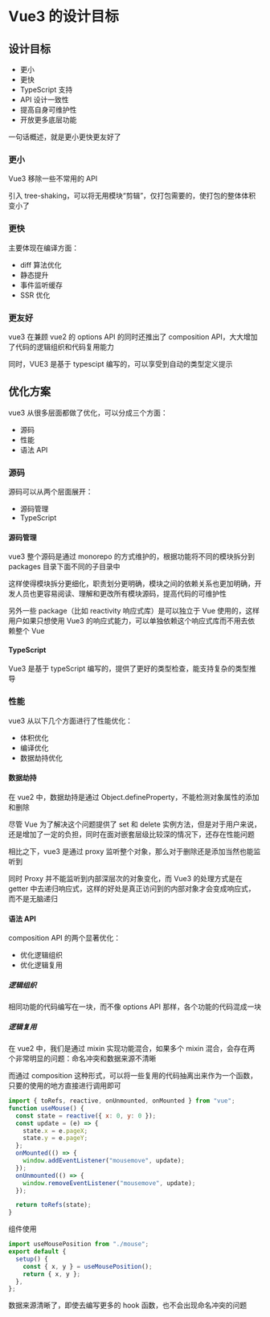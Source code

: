 # Vue3 的设计目标

## 设计目标

- 更小
- 更快
- TypeScript 支持
- API 设计一致性
- 提高自身可维护性
- 开放更多底层功能

一句话概述，就是更小更快更友好了

### 更小

Vue3 移除一些不常用的 API

引入 tree-shaking，可以将无用模块“剪辑”，仅打包需要的，使打包的整体体积变小了

### 更快

主要体现在编译方面：

- diff 算法优化
- 静态提升
- 事件监听缓存
- SSR 优化

### 更友好

vue3 在兼顾 vue2 的 options API 的同时还推出了 composition API，大大增加了代码的逻辑组织和代码复用能力

同时，VUE3 是基于 typescipt 编写的，可以享受到自动的类型定义提示

## 优化方案

vue3 从很多层面都做了优化，可以分成三个方面：

- 源码
- 性能
- 语法 API

### 源码

源码可以从两个层面展开：

- 源码管理
- TypeScript

#### 源码管理

vue3 整个源码是通过 monorepo 的方式维护的，根据功能将不同的模块拆分到 packages 目录下面不同的子目录中

这样使得模块拆分更细化，职责划分更明确，模块之间的依赖关系也更加明确，开发人员也更容易阅读、理解和更改所有模块源码，提高代码的可维护性

另外一些 package（比如 reactivity 响应式库）是可以独立于 Vue 使用的，这样用户如果只想使用 Vue3 的响应式能力，可以单独依赖这个响应式库而不用去依赖整个 Vue

#### TypeScript

Vue3 是基于 typeScript 编写的，提供了更好的类型检查，能支持复杂的类型推导

### 性能

vue3 从以下几个方面进行了性能优化：

- 体积优化
- 编译优化
- 数据劫持优化

#### 数据劫持

在 vue2 中，数据劫持是通过 Object.defineProperty，不能检测对象属性的添加和删除

尽管 Vue 为了解决这个问题提供了 set 和 delete 实例方法，但是对于用户来说，还是增加了一定的负担，同时在面对嵌套层级比较深的情况下，还存在性能问题

相比之下，vue3 是通过 proxy 监听整个对象，那么对于删除还是添加当然也能监听到

同时 Proxy 并不能监听到内部深层次的对象变化，而 Vue3 的处理方式是在 getter 中去递归响应式，这样的好处是真正访问到的内部对象才会变成响应式，而不是无脑递归

#### 语法 API

composition API 的两个显著优化：

- 优化逻辑组织
- 优化逻辑复用

##### 逻辑组织

相同功能的代码编写在一块，而不像 options API 那样，各个功能的代码混成一块

##### 逻辑复用

在 vue2 中，我们是通过 mixin 实现功能混合，如果多个 mixin 混合，会存在两个非常明显的问题：命名冲突和数据来源不清晰

而通过 composition 这种形式，可以将一些复用的代码抽离出来作为一个函数，只要的使用的地方直接进行调用即可

```js
import { toRefs, reactive, onUnmounted, onMounted } from "vue";
function useMouse() {
  const state = reactive({ x: 0, y: 0 });
  const update = (e) => {
    state.x = e.pageX;
    state.y = e.pageY;
  };
  onMounted(() => {
    window.addEventListener("mousemove", update);
  });
  onUnmounted(() => {
    window.removeEventListener("mousemove", update);
  });

  return toRefs(state);
}
```

组件使用

```js
import useMousePosition from "./mouse";
export default {
  setup() {
    const { x, y } = useMousePosition();
    return { x, y };
  },
};
```

数据来源清晰了，即使去编写更多的 hook 函数，也不会出现命名冲突的问题
